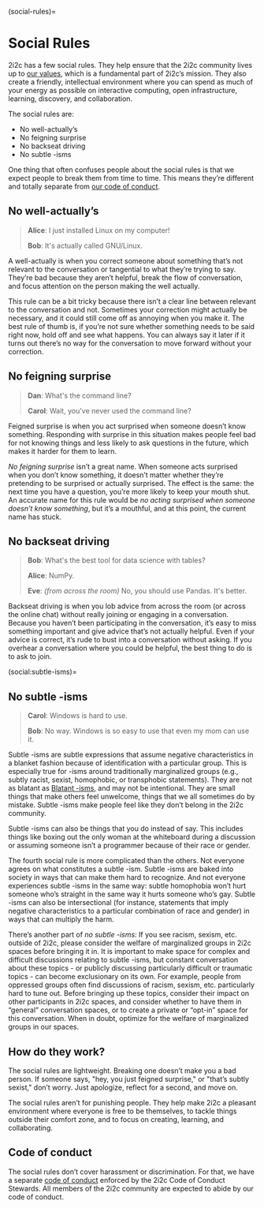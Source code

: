 (social-rules)=
# Social Rules

2i2c has a few social rules. They help ensure that the 2i2c community lives up to [our values](https://2i2c.org/mission/), which is a fundamental part of 2i2c’s mission. They also create a friendly, intellectual environment where you can spend as much of your energy as possible on interactive computing, open infrastructure, learning, discovery, and collaboration.

The social rules are:

- No well-actually’s
- No feigning surprise
- No backseat driving
- No subtle -isms

One thing that often confuses people about the social rules is that we expect people to break them from time to time. This means they’re different and totally separate from [our code of conduct](https://github.com/2i2c-org/team-compass/blob/1d1e71a38049307f1d47800a8589dd1fad367e4d/culture/code-of-conduct.md).

## No well-actually’s

> **Alice**: I just installed Linux on my computer!
> 
> **Bob**: It's actually called GNU/Linux.


A well-actually is when you correct someone about something that’s not relevant to the conversation or tangential to what they’re trying to say. They’re bad because they aren’t helpful, break the flow of conversation, and focus attention on the person making the well actually.

This rule can be a bit tricky because there isn’t a clear line between relevant to the conversation and not. Sometimes your correction might actually be necessary, and it could still come off as annoying when you make it. The best rule of thumb is, if you’re not sure whether something needs to be said right now, hold off and see what happens. You can always say it later if it turns out there’s no way for the conversation to move forward without your correction.

## No feigning surprise

> **Dan**: What's the command line?
> 
> **Carol**: Wait, you've never used the command line?

Feigned surprise is when you act surprised when someone doesn’t know something. Responding with surprise in this situation makes people feel bad for not knowing things and less likely to ask questions in the future, which makes it harder for them to learn.

_No feigning surprise_ isn’t a great name. When someone acts surprised when you don’t know something, it doesn’t matter whether they’re pretending to be surprised or actually surprised. The effect is the same: the next time you have a question, you’re more likely to keep your mouth shut. An accurate name for this rule would be _no acting surprised when someone doesn’t know something_, but it’s a mouthful, and at this point, the current name has stuck.

## No backseat driving

> **Bob**: What's the best tool for data science with tables?
> 
> **Alice**: NumPy.
> 
> **Eve**: _(from across the room)_ No, you should use Pandas. It's better.

Backseat driving is when you lob advice from across the room (or across the online chat) without really joining or engaging in a conversation. Because you haven’t been participating in the conversation, it’s easy to miss something important and give advice that’s not actually helpful. Even if your advice is correct, it’s rude to bust into a conversation without asking. If you overhear a conversation where you could be helpful, the best thing to do is to ask to join.

(social:subtle-isms)=

## No subtle -isms

> **Carol**: Windows is hard to use.
> 
> **Bob**: No way. Windows is so easy to use that even my mom can use it.

Subtle -isms are subtle expressions that assume negative characteristics in a blanket fashion because of identification with a particular group. This is especially true for -isms around traditionally marginalized groups (e.g., subtly racist, sexist, homophobic, or transphobic statements). They are not as blatant as [Blatant -isms](coc:unwelcoming-behavior), and may not be intentional. They are small things that make others feel unwelcome, things that we all sometimes do by mistake. Subtle -isms make people feel like they don’t belong in the 2i2c community.

Subtle -isms can also be things that you do instead of say. This includes things like boxing out the only woman at the whiteboard during a discussion or assuming someone isn’t a programmer because of their race or gender.

The fourth social rule is more complicated than the others. Not everyone agrees on what constitutes a subtle -ism. Subtle -isms are baked into society in ways that can make them hard to recognize. And not everyone experiences subtle -isms in the same way: subtle homophobia won’t hurt someone who’s straight in the same way it hurts someone who’s gay. Subtle -isms can also be intersectional (for instance, statements that imply negative characteristics to a particular combination of race and gender) in ways that can multiply the harm.

There’s another part of _no subtle -isms:_ If you see racism, sexism, etc. outside of 2i2c, please consider the welfare of marginalized groups in 2i2c spaces before bringing it in. It is important to make space for complex and difficult discussions relating to subtle -isms, but constant conversation about these topics - or publicly discussing particularly difficult or traumatic topics - can become exclusionary on its own. For example, people from oppressed groups often find discussions of racism, sexism, etc. particularly hard to tune out. Before bringing up these topics, consider their impact on other participants in 2i2c spaces, and consider whether to have them in “general” conversation spaces, or to create a private or “opt-in” space for this conversation. When in doubt, optimize for the welfare of marginalized groups in our spaces.

## How do they work?

The social rules are lightweight. Breaking one doesn’t make you a bad person. If someone says, "hey, you just feigned surprise," or "that’s subtly sexist," don’t worry. Just apologize, reflect for a second, and move on.

The social rules aren’t for punishing people. They help make 2i2c a pleasant environment where everyone is free to be themselves, to tackle things outside their comfort zone, and to focus on creating, learning, and collaborating.

## Code of conduct

The social rules don’t cover harassment or discrimination. For that, we have a separate [code of conduct](https://www.recurse.com/code-of-conduct) enforced by the 2i2c Code of Conduct Stewards. All members of the 2i2c community are expected to abide by our code of conduct.
